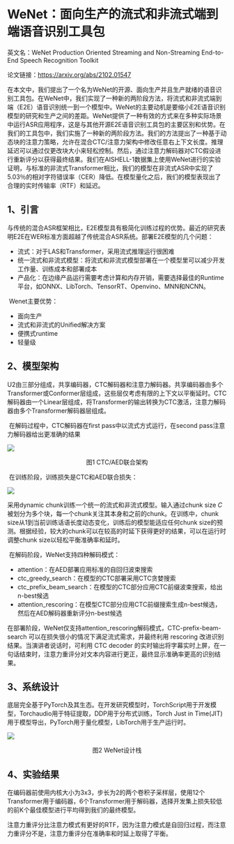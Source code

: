 # WeNet：面向生产的流式和非流式端到端语音识别工具包

英文名：WeNet Production Oriented Streaming and Non-Streaming End-to-End Speech Recognition Toolkit

论文链接：https://arxiv.org/abs/2102.01547

在本文中，我们提出了一个名为WeNet的开源、面向生产并且生产就绪的语音识别工具包。在WeNet中，我们实现了一种新的两阶段方法，将流式和非流式端到端（E2E）语音识别统一到一个模型中。WeNet的主要动机是要缩小E2E语音识别模型的研究和生产之间的差距。WeNet提供了一种有效的方式来在多种实际场景中运行ASR应用程序，这是与其他开源E2E语音识别工具包的主要区别和优势。在我们的工具包中，我们实施了一种新的两阶段方法。我们的方法提出了一种基于动态块的注意力策略，允许在混合CTC/注意力架构中修改任意右上下文长度。推理延迟可以通过仅更改块大小来轻松控制。然后，通过注意力解码器对CTC假设进行重新评分以获得最终结果。我们在AISHELL-1数据集上使用WeNet进行的实验证明，与标准的非流式Transformer相比，我们的模型在非流式ASR中实现了5.03％的相对字符错误率（CER）降低。在模型量化之后，我们的模型表现出了合理的实时传输率（RTF）和延迟。

## 1、引言

​	与传统的混合ASR框架相比，E2E模型具有极简化训练过程的优势。最近的研究表明E2E在WER标准方面超越了传统混合ASR系统。部署E2E模型的几个问题：

- 流式：对于LAS和Transformer，采用流式推理运行很困难
- 统一流式和非流式模型：将流式和非流式模型部署在一个模型里可以减少开发工作量、训练成本和部署成本
- 产品化：在边缘产品运行需要考虑计算和内存开销，需要选择最佳的Runtime平台，如ONNX、LibTorch、TensorRT、Openvino、MNN和NCNN。

​	Wenet主要优势：

- 面向生产
- 流式和非流式的Unified解决方案
- 便携式runtime
- 轻量级

## 2、模型架构

​	U2由三部分组成，共享编码器，CTC解码器和注意力解码器。共享编码器由多个Transformer或Conformer层组成，这些层仅考虑有限的上下文以平衡延时。CTC解码器由一个Linear层组成，将Transformer的输出转换为CTC激活，注意力解码器由多个Transformer解码器层组成。

​	在解码过程中，CTC解码器在first pass中以流式方式运行，在second pass注意力解码器给出更准确的结果

![](../../../figs.assets/image-20230518155056886.png)

<center>图1 CTC/AED联合架构</center>

​	在训练阶段，训练损失是CTC和AED联合损失：

![](../../../figs.assets/image-20230518160154733.png)

采用dynamic chunk训练一个统一的流式和非流式模型。输入通过chunk size $C$被划分为多个块，每一个chunk关注其本身和之前的chunk。在训练中，chunk size从1到当前训练话语长度动态变化，训练后的模型能适应任何chunk size的预测。根据经验，较大的chunk可以在较高的时延下获得更好的结果，可以在运行时调整chunk size以轻松平衡准确率和延时。

​	在解码阶段，WeNet支持四种解码模式：

- attention：在AED部署应用标准的自回归波束搜索
- ctc_greedy_search：在模型的CTC部署采用CTC贪婪搜索
- ctc_prefix_beam_search：在模型的CTC部分应用CTC前缀波束搜索，给出n-best候选
- attention_rescoring：在模型CTC部分应用CTC前缀搜索生成n-best候选，然后在AED解码器重新评分n-best候选

​	在部署阶段，WeNet仅支持attention_rescoring解码模式，CTC-prefix-beam-search 可以在损失很小的情况下满足流式需求，并最终利用 rescoring 改进识别结果。当演讲者说话时，可利用 CTC decoder 的实时输出将字幕实时上屏，在一句话结束时，注意力重评分对文本内容进行更正，最终显示准确率更高的识别结果。

## 3、系统设计

​	底层完全基于PyTorch及其生态。在开发研究模型时，TorchScript用于开发模型，Torchaudio用于特征提取，DDP用于分布式训练，Torch Just in Time(JIT)用于模型导出，PyTorch用于量化模型，LibTorch用于生产运行时。

![](../../../figs.assets/image-20230518162635211.png)

<center>图2 WeNet设计栈</center>

## 4、实验结果

​	在编码器前使用内核大小为3x3，步长为2的两个卷积子采样层，使用12个Transformer用于编码器，6个Transformer用于解码器，选择开发集上损失较低的前K个最佳模型进行平均得到我们的最终模型。

​	注意力重评分比注意力模式有更好的RTF，因为注意力模式是自回归过程，而注意力重评分不是，注意力重评分在准确率和时延上取得了平衡。